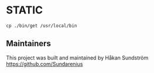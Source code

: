 # STATIC

````
cp ./bin/get /usr/local/bin
````

## Maintainers
This project was built and maintained by Håkan Sundström
https://github.com/Sundarenius
